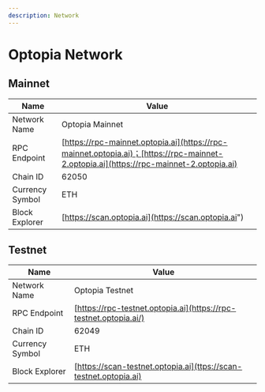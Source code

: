 ```yaml
---
description: Network
---
```


# Optopia Network

## **Mainnet**



| Name            | Value                                                                                                                                 |
| --------------- | ------------------------------------------------------------------------------------------------------------------------------------- |
| Network Name    | Optopia Mainnet                                                                                                                       |
| RPC Endpoint    | [https://rpc-mainnet.optopia.ai](https://rpc-mainnet.optopia.ai)；[https://rpc-mainnet-2.optopia.ai](https://rpc-mainnet-2.optopia.ai) |
| Chain ID        | 62050                                                                                                                                 |
| Currency Symbol | ETH                                                                                                                                   |
| Block Explorer  | [https://scan.optopia.ai](https://scan.optopia.ai")                                                                                   |

## **Testnet**



| Name            | Value                                                             |
| --------------- | ----------------------------------------------------------------- |
| Network Name    | Optopia  Testnet                                                  |
| RPC Endpoint    | [https://rpc-testnet.optopia.ai](https://rpc-testnet.optopia.ai/) |
| Chain ID        | 62049                                                             |
| Currency Symbol | ETH                                                               |
| Block Explorer  | [https://scan-testnet.optopia.ai](ttps://scan-testnet.optopia.ai) |



